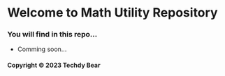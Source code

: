 # Welcome to Math Utility Repository 
### You will find in this repo...

* Comming soon...

#### Copyright &#169; 2023 Techdy Bear